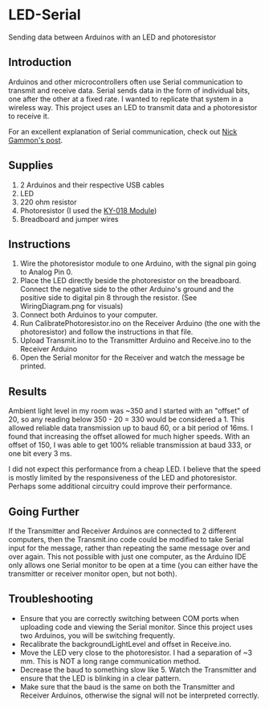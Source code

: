 # LED-Serial
Sending data between Arduinos with an LED and photoresistor

## Introduction
Arduinos and other microcontrollers often use Serial communication to transmit and receive data. Serial sends data in the form of individual bits, one after the other at a fixed rate. I wanted to replicate that system in a wireless way. This project uses an LED to transmit data and a photoresistor to receive it.

For an excellent explanation of Serial communication, check out [Nick Gammon's post](https://arduino.stackexchange.com/questions/19756/how-does-serial-communications-work-on-the-arduino).

## Supplies
1. 2 Arduinos and their respective USB cables
2. LED
3. 220 ohm resistor
4. Photoresistor (I used the [KY-018 Module](https://arduinomodules.info/ky-018-photoresistor-module/))
5. Breadboard and jumper wires

## Instructions
1. Wire the photoresistor module to one Arduino, with the signal pin going to Analog Pin 0.
2. Place the LED directly beside the photoresistor on the breadboard. Connect the negative side to the other Arduino's ground and the positive side to digital pin 8 through the resistor. (See WiringDiagram.png for visuals)
3. Connect both Arduinos to your computer.
4. Run CalibratePhotoresistor.ino on the Receiver Arduino (the one with the photoresistor) and follow the instructions in that file.
5. Upload Transmit.ino to the Transmitter Arduino and Receive.ino to the Receiver Arduino
6. Open the Serial monitor for the Receiver and watch the message be printed.

## Results
Ambient light level in my room was ~350 and I started with an "offset" of 20, so any reading below 350 - 20 = 330 would be considered a 1. This allowed reliable data transmission up to baud 60, or a bit period of 16ms. I found that increasing the offset allowed for much higher speeds. With an offset of 150, I was able to get 100% reliable transmission at baud 333, or one bit every 3 ms.

I did not expect this performance from a cheap LED. I believe that the speed is mostly limited by the responsiveness of the LED and photoresistor. Perhaps some additional circuitry could improve their performance.

## Going Further
If the Transmitter and Receiver Arduinos are connected to 2 different computers, then the Transmit.ino code could be modified to take Serial input for the message, rather than repeating the same message over and over again. This not possible with just one computer, as the Arduino IDE only allows one Serial monitor to be open at a time (you can either have the transmitter or receiver monitor open, but not both).

## Troubleshooting
- Ensure that you are correctly switching between COM ports when uploading code and viewing the Serial monitor. Since this project uses two Arduinos, you will be switching frequently.
- Recalibrate the backgroundLightLevel and offset in Receive.ino.
- Move the LED very close to the photoresistor. I had a separation of ~3 mm. This is NOT a long range communication method.
- Decrease the baud to something slow like 5. Watch the Transmitter and ensure that the LED is blinking in a clear pattern.
- Make sure that the baud is the same on both the Transmitter and Receiver Arduinos, otherwise the signal will not be interpreted correctly.
